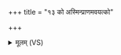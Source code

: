 +++
title = "१३ को अस्मिन्प्राणमवयत्को"

+++
<details><summary>मूलम् (VS)</summary>

को अ॑स्मिन्प्रा॒णम॑वय॒त्को अ॑पा॒नं व्या॒नमु॑। स॑मा॒नम॑स्मि॒न्को दे॒वोऽधि॑ शिश्राय॒ पूरु॑षे ॥
</details>